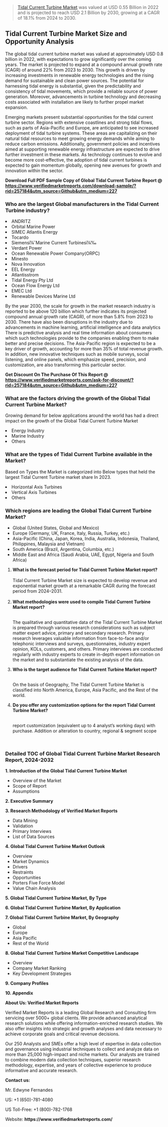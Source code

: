 <blockquote><p><p><a href="https://www.verifiedmarketreports.com/download-sample/?rid=257184&utm_source=Github&utm_medium=227" target="_blank">Tidal Current Turbine Market</a> was valued at USD 0.55 Billion in 2022 and is projected to reach USD 2.1 Billion by 2030, growing at a CAGR of 18.1% from 2024 to 2030.</p></blockquote><p><h2>Tidal Current Turbine Market Size and Opportunity Analysis</h2><p>The global tidal current turbine market was valued at approximately USD 0.8 billion in 2022, with expectations to grow significantly over the coming years. The market is projected to expand at a compound annual growth rate (CAGR) of around 22% from 2023 to 2030. This growth is driven by increasing investments in renewable energy technologies and the rising demand for sustainable and clean power sources. The potential for harnessing tidal energy is substantial, given the predictability and consistency of tidal movements, which provide a reliable source of power generation. Moreover, advancements in turbine technology and decreasing costs associated with installation are likely to further propel market expansion.</p><p>Emerging markets present substantial opportunities for the tidal current turbine sector. Regions with extensive coastlines and strong tidal flows, such as parts of Asia-Pacific and Europe, are anticipated to see increased deployment of tidal turbine systems. These areas are capitalizing on their natural tidal resources to meet growing energy demands while aiming to reduce carbon emissions. Additionally, government policies and incentives aimed at supporting renewable energy infrastructure are expected to drive further investment in these markets. As technology continues to evolve and become more cost-effective, the adoption of tidal current turbines is expected to gain momentum globally, opening new avenues for growth and innovation within the sector.</p></p><p class=""><strong>Download Full PDF Sample Copy of Global Tidal Current Turbine Report @ <a href="https://www.verifiedmarketreports.com/download-sample/?rid=257184&amp;utm_source=Github&amp;utm_medium=227" target="_blank">https://www.verifiedmarketreports.com/download-sample/?rid=257184&amp;utm_source=Github&amp;utm_medium=227</a></strong></p><h3 id="" class="">Who are the largest Global manufacturers in the Tidal Current Turbine industry?</h3><p><li>ANDRITZ</li><li> Orbital Marine Power</li><li> SIMEC Atlantis Energy</li><li> Tocardo</li><li> Siemensï¼ˆMarine Current Turbinesï¼‰</li><li> Verdant Power</li><li> Ocean Renewable Power Company(ORPC)</li><li> Minesto</li><li> Nova Innovation</li><li> EEL Energy</li><li> Atlantisstrom</li><li> Tidal Energy Pty Ltd</li><li> Ocean Flow Energy Ltd</li><li> EMEC Ltd</li><li> Renewable Devices Marine Ltd</li></p><div class=""><div class="" dir="" data-message-author-role="" data-message-id="" data-message-model-slug=""><div class=""><div class=""><div class=""><div class="" dir="" data-message-author-role="" data-message-id="" data-message-model-slug=""><div class=""><div class=""><p>By the year 2030, the scale for growth in the market research industry is reported to be above 120 billion which further indicates its projected compound annual growth rate (CAGR), of more than 5.8% from 2023 to 2030. There have also been disruptions in the industry due to advancements in machine learning, artificial intelligence and data analytics There is predictive analysis and real time information about consumers which such technologies provide to the companies enabling them to make better and precise decisions. The Asia-Pacific region is expected to be a key driver of growth, accounting for more than 35% of total revenue growth. In addition, new innovative techniques such as mobile surveys, social listening, and online panels, which emphasize speed, precision, and customization, are also transforming this particular sector.</p><p><strong>Get Discount On The Purchase Of This Report @&nbsp; <a href="https://www.verifiedmarketreports.com/ask-for-discount/?rid=257184&amp;utm_source=Github&amp;utm_medium=227" target="_blank">https://www.verifiedmarketreports.com/ask-for-discount/?rid=257184&amp;utm_source=Github&amp;utm_medium=227</a></strong></p></div></div></div></div></div></div></div></div><h3 id="" class="">What are the factors driving the growth of the Global Tidal Current Turbine Market?</h3><p id="" class="">Growing demand for below applications around the world has had a direct impact on the growth of the Global Tidal Current Turbine Market</p><p id="" class=""><li>Energy Industry</li><li> Marine Industry</li><li> Others</li></p><h3 id="" class="">What are the types of Tidal Current Turbine available in the Market?</h3><p id="" class="">Based on Types the Market is categorized into Below types that held the largest Tidal Current Turbine market share In 2023.</p><p id="" class=""><li>Horizontal Axis Turbines</li><li> Vertical Axis Turbines</li><li> Others</li></p><h3 id="" class="">Which regions are leading the Global Tidal Current Turbine Market?</h3><ul><li>Global (United States, Global and Mexico)</li><li>Europe (Germany, UK, France, Italy, Russia, Turkey, etc.)</li><li>Asia-Pacific (China, Japan, Korea, India, Australia, Indonesia, Thailand, Philippines, Malaysia and Vietnam)</li><li>South America (Brazil, Argentina, Columbia, etc.)</li><li>Middle East and Africa (Saudi Arabia, UAE, Egypt, Nigeria and South Africa)</li></ul><p><ol><li><strong>What is the forecast period for Tidal Current Turbine Market report?<br /></strong><br /><span data-sheets-root="1" data-sheets-value="{&quot;1&quot;:2,&quot;2&quot;:&quot;XXXX size is expected to develop revenue and exponential market growth at a remarkable CAGR during the forecast period from 2024&ndash;2030.&quot;}" data-sheets-userformat="{&quot;2&quot;:12674,&quot;4&quot;:{&quot;1&quot;:2,&quot;2&quot;:16776960},&quot;10&quot;:2,&quot;11&quot;:0,&quot;15&quot;:&quot;Arial&quot;,&quot;16&quot;:12}">Tidal Current Turbine Market size is expected to develop revenue and exponential market growth at a remarkable CAGR during the forecast period from 2024&ndash;2031.</span><br /><br /></li><li><strong>What methodologies were used to compile Tidal Current Turbine Market report?<br /><br /></strong><p>The qualitative and quantitative data of the&nbsp;Tidal Current Turbine Market is prepared through various research considerations such as subject matter expert advice, primary and secondary research. Primary research leverages valuable information from face-to-face and/or telephonic interviews and surveys, questionnaires, industry expert opinion, KOLs, customers, and others. Primary interviews are conducted regularly with industry experts to create in-depth expert information on the market and to substantiate the existing analysis of the data.&nbsp;</p></li><li><strong>Who is the target audience for Tidal Current Turbine Market report?<br /><br /></strong><p>On the basis of Geography, The&nbsp;Tidal Current Turbine Market is classified into North America, Europe, Asia Pacific, and the Rest of the world.</p></li><li><strong>Do you offer any customization options for the report Tidal Current Turbine Market?<br /><br /></strong><p>report customization (equivalent up to 4 analyst&rsquo;s working days) with purchase. Addition or alteration to country, regional &amp; segment scope</p><p>&nbsp;</p></li></ol></p><h3 id="" class="">Detailed TOC of Global Tidal Current Turbine Market Research Report, 2024-2032</h3><p id="" class=""><strong>1. Introduction of the Global Tidal Current Turbine Market</strong></p><ul><li>Overview of the Market</li><li>Scope of Report</li><li>Assumptions</li></ul><p id="" class=""><strong>2. Executive Summary</strong></p><p id="" class=""><strong>3. Research Methodology of&nbsp;Verified Market Reports</strong></p><ul><li>Data Mining</li><li>Validation</li><li>Primary Interviews</li><li>List of Data Sources</li></ul><p id="" class=""><strong>4. Global Tidal Current Turbine Market Outlook</strong></p><ul><li>Overview</li><li>Market Dynamics</li><li>Drivers</li><li>Restraints</li><li>Opportunities</li><li>Porters Five Force Model</li><li>Value Chain Analysis</li></ul><p id="" class=""><strong>5. Global Tidal Current Turbine Market, By&nbsp;Type</strong></p><p id="" class=""><strong>6. Global Tidal Current Turbine Market, By Application</strong></p><p id="" class=""><strong>7. Global Tidal Current Turbine Market, By Geography</strong></p><ul><li>Global</li><li>Europe</li><li>Asia Pacific</li><li>Rest of the World</li></ul><p id="" class=""><strong>8. Global Tidal Current Turbine Market Competitive Landscape</strong></p><ul><li>Overview</li><li>Company Market Ranking</li><li>Key Development Strategies</li></ul><p id="" class=""><strong>9. Company Profiles</strong></p><p id="" class=""><strong>10. Appendix</strong></p><p id="" class=""><strong>About Us: Verified Market Reports</strong></p><p id="" class="">Verified Market Reports is a leading Global Research and Consulting firm servicing over 5000+ global clients. We provide advanced analytical research solutions while offering information-enriched research studies. We also offer insights into strategic and growth analyses and data necessary to achieve corporate goals and critical revenue decisions.</p><p id="" class="">Our 250 Analysts and SMEs offer a high level of expertise in data collection and governance using industrial techniques to collect and analyze data on more than 25,000 high-impact and niche markets. Our analysts are trained to combine modern data collection techniques, superior research methodology, expertise, and years of collective experience to produce informative and accurate research.</p><p id="" class=""><strong>Contact us:</strong></p><p id="" class="">Mr. Edwyne Fernandes</p><p id="" class="">US: +1 (650)-781-4080</p><p id="" class="">US Toll-Free: +1 (800)-782-1768</p><p id="" class="">Website: <a target="" data-test-app-aware-link=""><strong>https://www.verifiedmarketreports.com/</strong></a></p>
